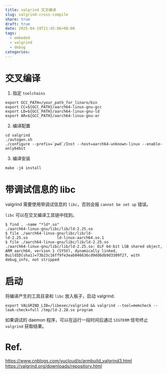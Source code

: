 ```yaml
---
title: valgrind 交叉编译
slug: valgrind-cross-compile
share: true
draft: true
date: 2025-04-19T21:45:06+08:00
tags:
  - embeded
  - valgrind
  - debug
categories:
---
```



# 交叉编译

1. 指定 `toolchains`

```
export GCC_PATH=/your_path_for_linaro/bin
export CC=${GCC_PATH}/aarch64-linux-gnu-gcc
export LD=${GCC_PATH}/aarch64-linux-gnu-ld
export AR=${GCC_PATH}/aarch64-linux-gnu-ar
```

2. 编译配置
```
cd valgrind
./autogen.sh
./configure --prefix=`pwd`/Inst --host=aarch64-unknown-linux --enable-only64bit
```

3. 编译安装
```
make -j4 install
```

# 带调试信息的 libc

valgrind 需要使用带调试信息的 `libc`，否则会报 `cannot be set up` 错误。

`libc` 可以在交叉编译工具链中找到。
```
$ find . -name "*ld*.so"
./aarch64-linux-gnu/libc/lib/ld-2.25.so
$ file ./aarch64-linux-gnu/libc/lib/ld-
ld-2.25.so             ld-linux-aarch64.so.1
$ file ./aarch64-linux-gnu/libc/lib/ld-2.25.so
./aarch64-linux-gnu/libc/lib/ld-2.25.so: ELF 64-bit LSB shared object, ARM aarch64, version 1 (SYSV), dynamically linked, BuildID[sha1]=73b23c16ff9fe3eab046636cd9dd6db9d3309f27, with debug_info, not stripped
```

# 启动

将编译产生的工具目录和 `libc` 放入板子，启动 valgrind.

```
export VALGRIND_LIB=/libexec/valgrind && valgrind --tool=memcheck --leak-check=full /tmp/ld-2.28.so program
```

如果调试的 daemon 程序，可以在运行一段时间后通过 `SIGTERM` 信号终止 `valgrind` 获取结果。

# Ref.
https://www.cnblogs.com/yucloud/p/armbuild_valgrind3.html
https://valgrind.org/downloads/repository.html